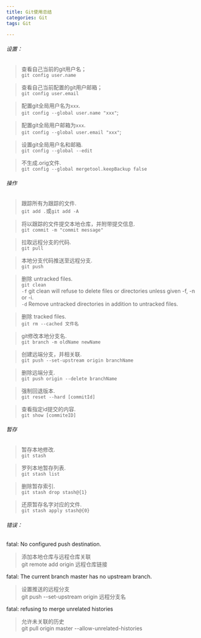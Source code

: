 ```yaml
---
title: Git使用总结  
categories: Git  
tags: Git  

---
```


###### 设置：

> 查看自己当前的git用户名；  
	`git config user.name`  

> 查看自己当前配置的git用户邮箱；   
	`git config user.email`

> 配置git全局用户名为`xxx`.   
	`git config --global user.name "xxx"`;  

> 配置git全局用户邮箱为`xxx`.    
	`git config --global user.email "xxx"`;

> 设置git全局用户名和邮箱.  
	`git config --global --edit`

> 不生成.orig文件.   
	`git config --global mergetool.keepBackup false`

###### 操作

> 跟踪所有为跟踪的文件.   
	`git add .`或`git add -A`

> 将以跟踪的文件提交本地仓库，并附带提交信息.  
	`git commit -m "commit message"`

> 拉取远程分支的代码.   
	`git pull`

> 本地分支代码推送至远程分支.  
	`git push`

> 删除 untracked files.  
	`git clean `   
	`-f` git clean will refuse to delete files or directories unless given -f, -n or -i.  
	`-d` Remove untracked directories in addition to untracked files.

> 删除 tracked files.    
	`git rm --cached 文件名`

> git修改本地分支名.  
	`git branch -m oldName newName`

> 创建远端分支，并相关联.  
	`git push --set-upstream origin branchName`

> 删除远端分支.  
	`git push origin --delete branchName`

> 强制回退版本.  
	`git reset --hard [commitId]`

> 查看指定id提交的内容.  
	`git show [commiteID]`

###### 暂存
> 暂存本地修改.  
	`git stash`

> 罗列本地暂存列表.  
	`git stash list`

> 删除暂存索引.  
	`git stash drop stash@{1}`

> 还原暂存名字对应的文件.  
	`git stash apply stash@{0}`

###### 错误：

fatal: No configured push destination.
>添加本地仓库与远程仓库关联  
>git remote add origin 远程仓库链接


fatal: The current branch master has no upstream branch.
>设置推送的远程分支  
>git push --set-upstream origin 远程分支名  

fatal: refusing to merge unrelated histories
>允许未关联的历史  
>git pull origin master --allow-unrelated-histories  


